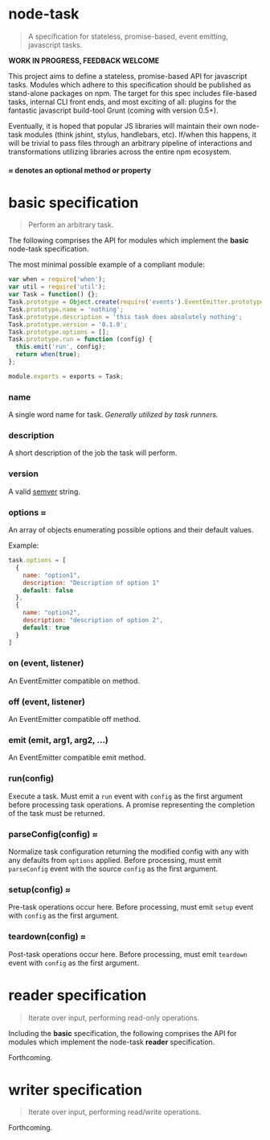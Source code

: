 # node-task
> A specification for stateless, promise-based, event emitting, javascript tasks.

**WORK IN PROGRESS, FEEDBACK WELCOME**

This project aims to define a stateless, promise-based API for javascript tasks. Modules which adhere to this specification should be published as stand-alone packages on npm. The target for this spec includes file-based tasks, internal CLI front ends, and most exciting of all: plugins for the fantastic javascript build-tool Grunt (coming with version 0.5+).

Eventually, it is hoped that popular JS libraries will maintain their own node-task modules (think jshint, stylus, handlebars, etc). If/when this happens, it will be trivial to pass files through an arbitrary pipeline of interactions and transformations utilizing libraries across the entire npm ecosystem.

#### __≈__ denotes an __optional__ method or property

# basic specification
> Perform an arbitrary task.

The following comprises the API for modules which implement the **basic** node-task specification.

The most minimal possible example of a compliant module:
```js
var when = require('when');
var util = require('util');
var Task = function() {};
Task.prototype = Object.create(require('events').EventEmitter.prototype);
Task.prototype.name = 'nothing';
Task.prototype.description = 'this task does absolutely nothing';
Task.prototype.version = '0.1.0';
Task.prototype.options = [];
Task.prototype.run = function (config) {
  this.emit('run', config);
  return when(true);
};

module.exports = exports = Task;
```

### name
A single word name for task.  *Generally utilized by task runners.*

### description
A short description of the job the task will perform.

### version
A valid [semver](http://semver.org/) string.

### options ≈
An array of objects enumerating possible options and their default values.

Example:
```js
task.options = [
  {
    name: "option1",
    description: "Description of option 1"
    default: false
  },
  {
    name: "option2",
    description: "description of option 2",
    default: true
  }
]
```

### on (event, listener)
An EventEmitter compatible on method.

### off (event, listener)
An EventEmitter compatible off method.

### emit (emit, arg1, arg2, ...)
An EventEmitter compatible emit method.

### run(config)
Execute a task. Must emit a `run` event with `config` as the first argument before processing task operations. A promise representing the completion of the task must be returned.

### parseConfig(config) ≈
Normalize task configuration returning the modified config with any with any defaults from `options` applied. Before processing, must emit `parseConfig` event with the source `config` as the first argument.

### setup(config) ≈
Pre-task operations occur here. Before processing, must emit `setup` event with `config` as the first argument.

### teardown(config) ≈
Post-task operations occur here. Before processing, must emit `teardown` event with `config` as the first argument.

# reader specification
> Iterate over input, performing read-only operations.

Including the **basic** specification, the following comprises the API for modules which implement the node-task **reader** specification.

Forthcoming.

# writer specification
> Iterate over input, performing read/write operations.

Forthcoming.
